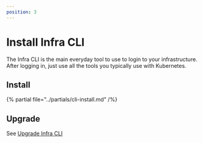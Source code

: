 ```yaml
---
position: 3
---
```


# Install Infra CLI

The Infra CLI is the main everyday tool to use to login to your infrastructure. After logging in, just use all the tools you typically use with Kubernetes.

## Install

{% partial file="../partials/cli-install.md" /%}

## Upgrade

See [Upgrade Infra CLI](./upgrade.md#upgrade-infra-cli)
